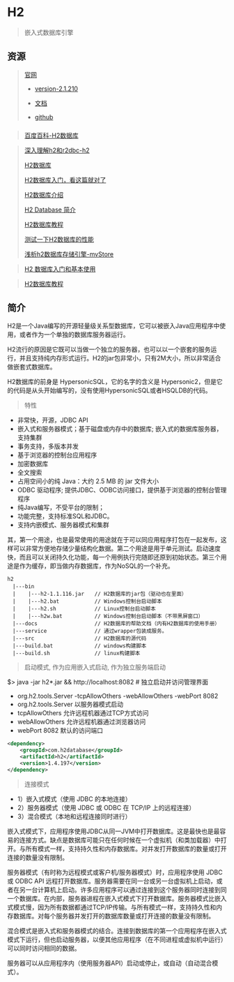 # H2

> 嵌入式数据库引擎

## 资源

> [官网](https://www.h2database.com/)
>
>  - [version-2.1.210](https://github.com/h2database/h2database/releases/download/version-2.1.210/h2-2022-01-17.zip)
>
>  - [文档](http://www.h2database.com/html/tutorial.html)
>
>  - [github](https://github.com/h2database/h2database/)

### 

> [百度百科-H2数据库](https://baike.baidu.com/item/H2数据库/23316077)

> [深入理解h2和r2dbc-h2](https://my.oschina.net/flydean/blog/4741379)
>
> [H2数据库](https://my.oschina.net/u/4327970/blog/3337277)
>
> [H2数据库入门，看这篇就对了](https://blog.csdn.net/qq_34845394/article/details/107190256)
>
> [H2数据库介绍](https://www.jianshu.com/p/1e0fb830cbe4)
>
> [H2 Database 简介](https://zhuanlan.zhihu.com/p/142758091)
>
> [H2数据库教程](https://blog.csdn.net/daqiang012/article/details/81069894)
>
> [测试一下H2数据库的性能](https://blog.51cto.com/boytnt/932237)
>
> [浅析h2数据库存储引擎-mvStore](http://www.longhuashen.com/2020/05/10/h2-mvstore/)

> [H2 数据库入门和基本使用](https://blog.csdn.net/qq262593421/article/details/108651119)

> [H2数据库教程](http://www.vue5.com/h2_database/h2_database.html)


## 简介

H2是一个Java编写的开源轻量级关系型数据库，它可以被嵌入Java应用程序中使用，或者作为一个单独的数据库服务器运行。

H2流行的原因是它既可以当做一个独立的服务器，也可以以一个嵌套的服务运行，并且支持纯内存形式运行。H2的jar包非常小，只有2M大小，所以非常适合做嵌套式数据库。

H2数据库的前身是 HypersonicSQL，它的名字的含义是 Hypersonic2，但是它的代码是从头开始编写的，没有使用HypersonicSQL或者HSQLDB的代码。


> 特性

- 非常快，开源，JDBC API
- 嵌入式和服务器模式；基于磁盘或内存中的数据库; 嵌入式的数据库服务器，支持集群
- 事务支持，多版本并发
- 基于浏览器的控制台应用程序
- 加密数据库
- 全文搜索
- 占用空间小的纯 Java：大约 2.5 MB 的 jar 文件大小
- ODBC 驱动程序; 提供JDBC、ODBC访问接口，提供基于浏览器的控制台管理程序
- 纯Java编写，不受平台的限制；
- 功能完整，支持标准SQL和JDBC。
- 支持内嵌模式、服务器模式和集群

其，第一个用途，也是最常使用的用途就在于可以同应用程序打包在一起发布，这样可以非常方便地存储少量结构化数据。第二个用途是用于单元测试。启动速度快，而且可以关闭持久化功能，每一个用例执行完随即还原到初始状态。第三个用途是作为缓存，即当做内存数据库，作为NoSQL的一个补充。

```log
h2
　|---bin
　|    |---h2-1.1.116.jar　　// H2数据库的jar包（驱动也在里面）
　|    |---h2.bat　　        // Windows控制台启动脚本
　|    |---h2.sh　　         // Linux控制台启动脚本
　|    |---h2w.bat　　       // Windows控制台启动脚本（不带黑屏窗口）
　|---docs　　               // H2数据库的帮助文档（内有H2数据库的使用手册）
　|---service　　            // 通过wrapper包装成服务。
　|---src　　                // H2数据库的源代码
　|---build.bat　　          // windows构建脚本
　|---build.sh　　           // linux构建脚本
```

> 启动模式, 作为应用嵌入式启动, 作为独立服务端启动

$> java -jar h2*.jar  &&  http://localhost:8082  # 独立启动并访问管理界面

- org.h2.tools.Server -tcpAllowOthers -webAllowOthers -webPort 8082
- org.h2.tools.Server 以服务器模式启动
- tcpAllowOthers      允许远程机器通过TCP方式访问
- webAllowOthers      允许远程机器通过浏览器访问
- webPort 8082        默认的访问端口

```xml
<dependency>
    <groupId>com.h2database</groupId>
    <artifactId>h2</artifactId>
    <version>1.4.197</version>
</dependency>
```

> 连接模式

- 1）嵌入式模式（使用 JDBC 的本地连接）
- 2）服务器模式（使用 JDBC 或 ODBC 在 TCP/IP 上的远程连接）
- 3）混合模式（本地和远程连接同时进行）

嵌入式模式下，应用程序使用JDBC从同一JVM中打开数据库。这是最快也是最容易的连接方式。缺点是数据库可能只在任何时候在一个虚拟机（和类加载器）中打开。与所有模式一样，支持持久性和内存数据库。对并发打开数据库的数量或打开连接的数量没有限制。

服务器模式（有时称为远程模式或客户机/服务器模式）时，应用程序使用 JDBC 或 ODBC API 远程打开数据库。服务器需要在同一台或另一台虚拟机上启动，或者在另一台计算机上启动。许多应用程序可以通过连接到这个服务器同时连接到同一个数据库。在内部，服务器进程在嵌入式模式下打开数据库。服务器模式比嵌入式模式慢，因为所有数据都通过TCP/IP传输。与所有模式一样，支持持久性和内存数据库。对每个服务器并发打开的数据库数量或打开连接的数量没有限制。

混合模式是嵌入式和服务器模式的结合。连接到数据库的第一个应用程序在嵌入式模式下运行，但也启动服务器，以便其他应用程序（在不同进程或虚拟机中运行）可以同时访问相同的数据。

服务器可以从应用程序内（使用服务器API）启动或停止，或自动（自动混合模式）。

